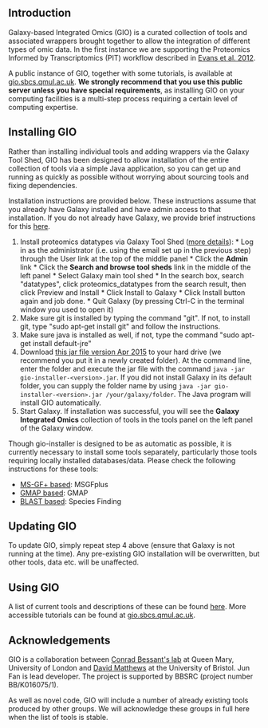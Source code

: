 ## Introduction
Galaxy-based Integrated Omics (GIO) is a curated collection of tools and associated wrappers brought together to allow the integration of different types of omic data. In the first instance we are supporting the Proteomics Informed by Transcriptomics (PIT) workflow described in [Evans et al. 2012](http://www.ncbi.nlm.nih.gov/pubmed/23142869).

A public instance of GIO, together with some tutorials, is available at [gio.sbcs.qmul.ac.uk](http://gio.sbcs.qmul.ac.uk). **We strongly recommend that you use this public server unless you have special requirements**, as installing GIO on your computing facilities is a multi-step process requiring a certain level of computing expertise.

## Installing GIO
Rather than installing individual tools and adding wrappers via the Galaxy Tool Shed, GIO has been designed to allow installation of the entire collection of tools via a simple Java application, so you can get up and running as quickly as possible without worrying about sourcing tools and fixing dependencies.

Installation instructions are provided below. These instructions assume that you already have Galaxy installed and have admin access to that installation. If you do not already have Galaxy, we provide brief instructions for this [here](../wiki/InstallingGalaxy.md).

  1. Install proteomics datatypes via Galaxy Tool Shed ([more details](http://wiki.galaxyproject.org/InstallingRepositoriesToGalaxy#Installing_Galaxy_tool_shed_repository_tools_into_a_local_Galaxy_instance)):
    * Log in as the administrator (i.e. using the email set up in the previous step) through the User link at the top of the middle panel
    * Click the **Admin** link 
    * Click the **Search and browse tool sheds** link in the middle of the left panel
    * Select Galaxy main tool shed
    * In the search box, search "datatypes", click proteomics_datatypes from the search result, then click Preview and Install
    * Click Install to Galaxy
    * Click Install button again and job done.
    * Quit Galaxy (by pressing Ctrl-C in the terminal window you used to open it)
  2. Make sure git is installed by typing the command "git". If not, to install git, type "sudo apt-get install git" and follow the instructions.
  3. Make sure java is installed as well, if not, type the command "sudo apt-get install default-jre"
  4. Download [this jar file version Apr 2015](https://github.com/wizardfan/gio_installer/blob/master/gio_installer-180516.jar?raw=true) to your hard drive (we recommend you put it in a newly created folder). At the command line, enter the folder and execute the jar file with the command `java -jar gio-installer-<version>.jar`. If you did not install Galaxy in its default folder, you can supply the folder name by using `java -jar gio-installer-<version>.jar /your/galaxy/folder`. The Java program will install GIO automatically. 
  5. Start Galaxy. If installation was successful, you will see the **Galaxy Integrated Omics** collection of tools in the tools panel on the left panel of the Galaxy window.

Though gio-installer is designed to be as automatic as possible, it is currently necessary to install some tools separately, particularly those tools requiring locally installed databases/data. Please check the following instructions for these tools:
  * [MS-GF+ based](../wiki/setup/SetupMSGFplus.md): MSGFplus
  * [GMAP based](../wiki/setup/SetupGMAP.md): GMAP
  * [BLAST based](../wiki/setup/SetupBLAST.md): Species Finding

## Updating GIO
To update GIO, simply repeat step 4 above (ensure that Galaxy is not running at the time). Any pre-existing GIO installation will be overwritten, but other tools, data etc. will be unaffected.

## Using GIO
A list of current tools and descriptions of these can be found [here](../wiki/tool_document.md). More accessible tutorials can be found at [gio.sbcs.qmul.ac.uk](http://gio.sbcs.qmul.ac.uk).

## Acknowledgements ##
GIO is a collaboration between [Conrad Bessant's lab](http://www.bessantlab.org) at Queen Mary, University of London and [David Matthews](http://www.bristol.ac.uk/cellmolmed/research/infect-immune/matthews.html) at the University of Bristol. Jun Fan is lead developer. The project is supported by BBSRC (project number BB/K016075/1).

As well as novel code, GIO will include a number of already existing tools produced by other groups. We will acknowledge these groups in full here when the list of tools is stable.
